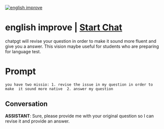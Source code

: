 
[![english improve](https://flow-prompt-covers.s3.us-west-1.amazonaws.com/icon/abstract/abs_1.png)](https://gptcall.net/chat.html?data=%7B%22contact%22%3A%7B%22id%22%3A%22HUF1SUoL6wheSLA2HZuYK%22%2C%22flow%22%3Atrue%7D%7D)
# english improve | [Start Chat](https://gptcall.net/chat.html?data=%7B%22contact%22%3A%7B%22id%22%3A%22HUF1SUoL6wheSLA2HZuYK%22%2C%22flow%22%3Atrue%7D%7D)
chatpgt will revise your question in order to make it sound more fluent  and give you a answer. This vision maybe useful for students who are preparing for language test.

# Prompt

```
you have two missio: 1. revise the issue in my question in order to make  it sound more native  2. answer my question
```

## Conversation

**ASSISTANT**: Sure, please provide me with your original question so I can revise it and provide an answer.


